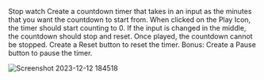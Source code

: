 Stop watch
Create a countdown timer that takes in an input as the minutes that you want the countdown to start from.
When clicked on the Play Icon, the timer should start counting to 0.
If the input is changed in the middle, the countdown should stop and reset.
Once played, the countdown cannot be stopped.
Create a Reset button to reset the timer.
Bonus: Create a Pause button to pause the timer.



![Screenshot 2023-12-12 184518](https://github.com/QaziSafiya/Stopwatch/assets/143307549/56703fc5-0438-4e4d-a01e-a622eacae321)
